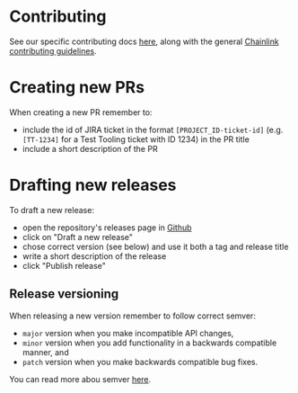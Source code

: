 # Contributing

See our specific contributing docs [here](https://smartcontractkit.github.io/chainlink-testing-framework/contributing/), along with the general [Chainlink contributing guidelines](https://docs.chain.link/docs/contributing-to-chainlink/).

# Creating new PRs

When creating a new PR remember to:

- include the id of JIRA ticket in the format `[PROJECT_ID-ticket-id]` (e.g.`[TT-1234]` for a Test Tooling ticket with ID 1234) in the PR title
- include a short description of the PR

# Drafting new releases

To draft a new release:

- open the repository's releases page in [Github](https://github.com/smartcontractkit/chainlink-testing-framework/releases)
- click on "Draft a new release"
- chose correct version (see below) and use it both a tag and release title
- write a short description of the release
- click "Publish release"

## Release versioning

When releasing a new version remember to follow correct semver:

- `major` version when you make incompatible API changes,
- `minor` version when you add functionality in a backwards compatible manner, and
- `patch` version when you make backwards compatible bug fixes.

You can read more abou semver [here](https://semver.org/).
